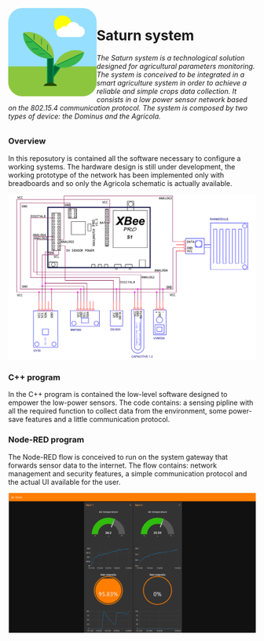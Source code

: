 
<img align="left" width="180" height="180" src="https://github.com/AlbertoZandara/Saturn-system/blob/main/Miscellaneus/Saturn13.png" alt="Resume application project app icon">

# Saturn system

###### The Saturn system is a technological solution designed for agricultural parameters monitoring. The system is conceived to be integrated in a smart agriculture system in order to achieve a reliable and simple crops data collection. It consists in a low power sensor network based on the 802.15.4 communication protocol. The system is composed by two types of device: the Dominus and the Agricola.

### Overview

In this reposutory is contained all the software necessary to configure a working systems. The hardware design is still under development, the working prototype of the network has been implemented only with breadboards and so only the Agricola schematic is actually available. 

![Schematic](https://github.com/AlbertoZandara/Saturn-system/blob/main/Schematics/SCHEMATIC.png)

### C++ program

In the C++ program is contained the low-level software designed to empower the low-power sensors. The code contains: a sensing pipline with all the required function to collect data from the environment, some power-save features and a little communication protocol.

### Node-RED program

The Node-RED flow is conceived to run on the system gateway that forwards sensor data to the internet. The flow contains: network management and security features, a simple communication protocol and the actual UI available for the user.

![UI](https://github.com/AlbertoZandara/Saturn-system/blob/main/Miscellaneus/Example.png)
